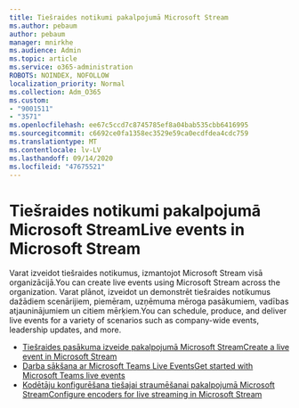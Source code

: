 ```yaml
---
title: Tiešraides notikumi pakalpojumā Microsoft Stream
ms.author: pebaum
author: pebaum
manager: mnirkhe
ms.audience: Admin
ms.topic: article
ms.service: o365-administration
ROBOTS: NOINDEX, NOFOLLOW
localization_priority: Normal
ms.collection: Adm_O365
ms.custom:
- "9001511"
- "3571"
ms.openlocfilehash: ee67c5ccd7c8745785ef8a04bab535cbb6416995
ms.sourcegitcommit: c6692ce0fa1358ec3529e59ca0ecdfdea4cdc759
ms.translationtype: MT
ms.contentlocale: lv-LV
ms.lasthandoff: 09/14/2020
ms.locfileid: "47675521"
---
```

# <a name="live-events-in-microsoft-stream"></a><span data-ttu-id="bb413-102">Tiešraides notikumi pakalpojumā Microsoft Stream</span><span class="sxs-lookup"><span data-stu-id="bb413-102">Live events in Microsoft Stream</span></span>

<span data-ttu-id="bb413-103">Varat izveidot tiešraides notikumus, izmantojot Microsoft Stream visā organizācijā.</span><span class="sxs-lookup"><span data-stu-id="bb413-103">You can create live events using Microsoft Stream across the organization.</span></span> <span data-ttu-id="bb413-104">Varat plānot, izveidot un demonstrēt tiešraides notikumus dažādiem scenārijiem, piemēram, uzņēmuma mēroga pasākumiem, vadības atjauninājumiem un citiem mērķiem.</span><span class="sxs-lookup"><span data-stu-id="bb413-104">You can schedule, produce, and deliver live events for a variety of scenarios such as company-wide events, leadership updates, and more.</span></span>

- [<span data-ttu-id="bb413-105">Tiešraides pasākuma izveide pakalpojumā Microsoft Stream</span><span class="sxs-lookup"><span data-stu-id="bb413-105">Create a live event in Microsoft Stream</span></span>](https://docs.microsoft.com/stream/live-create-event)
- [<span data-ttu-id="bb413-106">Darba sākšana ar Microsoft Teams Live Events</span><span class="sxs-lookup"><span data-stu-id="bb413-106">Get started with Microsoft Teams live events</span></span>](https://support.office.com/article/get-started-with-microsoft-teams-live-events-d077fec2-a058-483e-9ab5-1494afda578a)
- [<span data-ttu-id="bb413-107">Kodētāju konfigurēšana tiešajai straumēšanai pakalpojumā Microsoft Stream</span><span class="sxs-lookup"><span data-stu-id="bb413-107">Configure encoders for live streaming in Microsoft Stream</span></span>](https://docs.microsoft.com/stream/live-encoder-setup)
